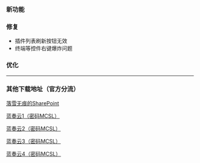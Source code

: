 ### 新功能  

### 修复  
 - 插件列表刷新按钮无效  
 - 终端等控件右键爆炸问题

### 优化  
___

### 其他下载地址（官方分流）

[落雪无痕的SharePoint](https://lxhtt-my.sharepoint.com/:f:/g/personal/lxhtt_lxhtt_onmicrosoft_com/Er2XmdrCZkZGhXrk7EB2eyABTsO2Jfwbq3OYsdGkjUtMRA?e=DNjfA8)

[蓝奏云1（密码MCSL）](https://lxht.lanzoum.com/b01edy9tg)

[蓝奏云2（密码MCSL）](https://lxht.lanzoux.com/b01edy9tg)

[蓝奏云3（密码MCSL）](https://lxht.lanzoug.com/b01edy9tg)

[蓝奏云4（密码MCSL）](https://lxht.lanzoub.com/b01edy9tg)
